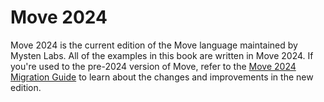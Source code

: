 # Move 2024

Move 2024 is the current edition of the Move language maintained by Mysten Labs. All of the examples
in this book are written in Move 2024. If you're used to the pre-2024 version of Move, refer
to the [Move 2024 Migration Guide](./../guides/2024-migration-guide.md) to learn about the changes
and improvements in the new edition.

<!-- Notes ? -->
